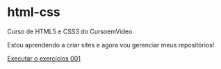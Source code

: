 # html-css
 Curso de HTML5 e CSS3 do CursoemVideo

Estou aprendendo a criar sites e agora vou gerenciar meus repositórios!

<a href="https://arthurgabriel2907.github.io/html-css/exercicios/ex001/index.html">Executar o exercícios 001</a>